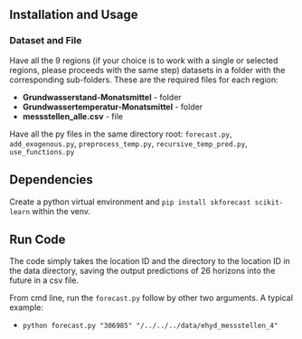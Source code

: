 ## Installation and Usage

### Dataset and File

Have all the 9 regions (if your choice is to work with a single or selected regions, please proceeds with the same step) datasets in a folder with the corresponding sub-folders. These are the required files for each region:

- **Grundwasserstand-Monatsmittel** - folder
- **Grundwassertemperatur-Monatsmittel** - folder
- **messstellen_alle.csv** - file

Have all the py files in the same directory root: `forecast.py`, `add_exogenous.py`, `preprocess_temp.py`, `recursive_temp_pred.py`, `use_functions.py`

## Dependencies

Create a python virtual environment and `pip install skforecast scikit-learn` within the venv.

## Run Code

The code simply takes the location ID and the directory to the location ID in the data directory, saving the output predictions of 26 horizons into the future in a csv file.

From cmd line, run the `forecast.py` follow by other two arguments.
A typical example:

- `python forecast.py "306985" "/../../../data/ehyd_messstellen_4"`

